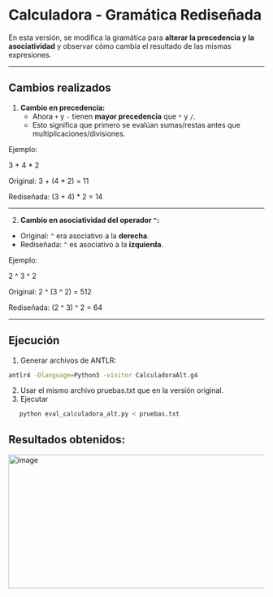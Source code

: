 # Calculadora - Gramática Rediseñada

En esta versión, se modifica la gramática para **alterar la precedencia y la asociatividad** y observar cómo cambia el resultado de las mismas expresiones.

---

## Cambios realizados

1. **Cambio en precedencia:**
   - Ahora `+` y `-` tienen **mayor precedencia** que `*` y `/`.  
   - Esto significa que primero se evalúan sumas/restas antes que multiplicaciones/divisiones.

Ejemplo:

3 + 4 * 2

Original: 3 + (4 * 2) = 11

Rediseñada: (3 + 4) * 2 = 14

---

2. **Cambio en asociatividad del operador `^`:**
- Original: `^` era asociativo a la **derecha**.  
- Rediseñada: `^` es asociativo a la **izquierda**.  


Ejemplo:

2 ^ 3 ^ 2

Original: 2 ^ (3 ^ 2) = 512

Rediseñada: (2 ^ 3) ^ 2 = 64

---

## Ejecución

1. Generar archivos de ANTLR:
```bash
antlr4 -Dlanguage=Python3 -visitor CalculadoraAlt.g4
```
2. Usar el mismo archivo pruebas.txt que en la versión original.
3. Ejecutar
```bash
   python eval_calculadora_alt.py < pruebas.txt

```
## Resultados obtenidos:

<img width="681" height="263" alt="image" src="https://github.com/user-attachments/assets/2a1bd063-8284-4fba-a394-99305b559b8b" />
